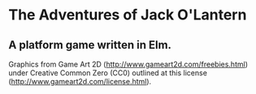 # The Adventures of Jack O'Lantern

## A platform game written in Elm.

Graphics from Game Art 2D (http://www.gameart2d.com/freebies.html) under Creative Common Zero (CC0) outlined at this license (http://www.gameart2d.com/license.html).
